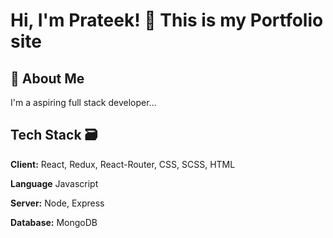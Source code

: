 # Hi, I'm Prateek! 👋 This is my Portfolio site

## 🚀 About Me
I'm a aspiring full stack developer...

## Tech Stack 🗃

**Client:** React, Redux, React-Router, CSS, SCSS, HTML

**Language** Javascript 

**Server:** Node, Express

**Database:** MongoDB